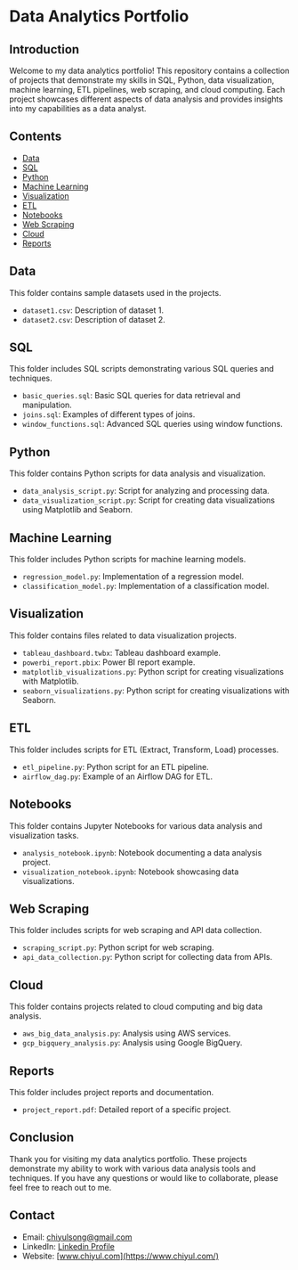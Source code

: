 # Data Analytics Portfolio

## Introduction
Welcome to my data analytics portfolio! This repository contains a collection of projects that demonstrate my skills in SQL, Python, data visualization, machine learning, ETL pipelines, web scraping, and cloud computing. Each project showcases different aspects of data analysis and provides insights into my capabilities as a data analyst.

## Contents
- [Data](#data)
- [SQL](#sql)
- [Python](#python)
- [Machine Learning](#machine-learning)
- [Visualization](#visualization)
- [ETL](#etl)
- [Notebooks](#notebooks)
- [Web Scraping](#web-scraping)
- [Cloud](#cloud)
- [Reports](#reports)

## Data
This folder contains sample datasets used in the projects.

- `dataset1.csv`: Description of dataset 1.
- `dataset2.csv`: Description of dataset 2.

## SQL
This folder includes SQL scripts demonstrating various SQL queries and techniques.

- `basic_queries.sql`: Basic SQL queries for data retrieval and manipulation.
- `joins.sql`: Examples of different types of joins.
- `window_functions.sql`: Advanced SQL queries using window functions.

## Python
This folder contains Python scripts for data analysis and visualization.

- `data_analysis_script.py`: Script for analyzing and processing data.
- `data_visualization_script.py`: Script for creating data visualizations using Matplotlib and Seaborn.

## Machine Learning
This folder includes Python scripts for machine learning models.

- `regression_model.py`: Implementation of a regression model.
- `classification_model.py`: Implementation of a classification model.

## Visualization
This folder contains files related to data visualization projects.

- `tableau_dashboard.twbx`: Tableau dashboard example.
- `powerbi_report.pbix`: Power BI report example.
- `matplotlib_visualizations.py`: Python script for creating visualizations with Matplotlib.
- `seaborn_visualizations.py`: Python script for creating visualizations with Seaborn.

## ETL
This folder includes scripts for ETL (Extract, Transform, Load) processes.

- `etl_pipeline.py`: Python script for an ETL pipeline.
- `airflow_dag.py`: Example of an Airflow DAG for ETL.

## Notebooks
This folder contains Jupyter Notebooks for various data analysis and visualization tasks.

- `analysis_notebook.ipynb`: Notebook documenting a data analysis project.
- `visualization_notebook.ipynb`: Notebook showcasing data visualizations.

## Web Scraping
This folder includes scripts for web scraping and API data collection.

- `scraping_script.py`: Python script for web scraping.
- `api_data_collection.py`: Python script for collecting data from APIs.

## Cloud
This folder contains projects related to cloud computing and big data analysis.

- `aws_big_data_analysis.py`: Analysis using AWS services.
- `gcp_bigquery_analysis.py`: Analysis using Google BigQuery.

## Reports
This folder includes project reports and documentation.

- `project_report.pdf`: Detailed report of a specific project.

## Conclusion
Thank you for visiting my data analytics portfolio. These projects demonstrate my ability to work with various data analysis tools and techniques. If you have any questions or would like to collaborate, please feel free to reach out to me.

## Contact
- Email: chiyulsong@gmail.com
- LinkedIn: [Linkedin Profile](https://www.linkedin.com/in/chiyulsong/)
- Website: [www.chiyul.com](https://www.chiyul.com/)
